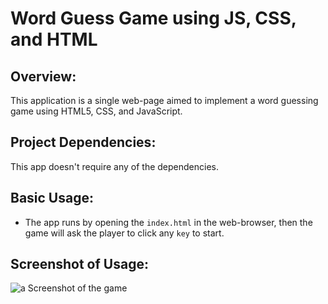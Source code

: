 # Word Guess Game using JS, CSS, and HTML

## Overview:
This application is a single web-page aimed to implement a word guessing game using HTML5, CSS, and JavaScript.

## Project Dependencies:
This app doesn't require any of the dependencies.

## Basic Usage:
* The app runs by opening the `index.html` in the web-browser, then the game will ask the player to click any `key` to start.

## Screenshot of Usage:

  ![a Screenshot of the game](./images/example.png)
